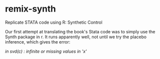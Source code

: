 # remix-synth
Replicate STATA code using R: Synthetic Control

Our first attempt at translating the book's Stata code was to simply use the Synth package in r. It runs apparently well, not until we try the placebo inference, which gives the error:

*in svd(c) : infinite or missing values in 'x'*


